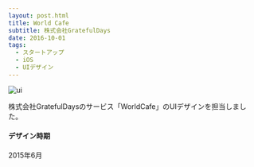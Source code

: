 ```yaml
---
layout: post.html
title: World Cafe
subtitle: 株式会社GratefulDays
date: 2016-10-01
tags:
  - スタートアップ
  - iOS
  - UIデザイン
---
```


![ui](https://gyazo.com/192b6f366c4de35a058e479186c263a4.png)



株式会社GratefulDaysのサービス「WorldCafe」のUIデザインを担当しました。


#### デザイン時期

2015年6月
